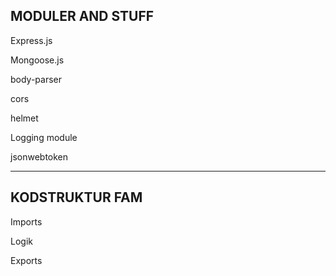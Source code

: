 MODULER AND STUFF
-

Express.js

Mongoose.js

body-parser

cors

helmet

Logging module

jsonwebtoken
_______________

KODSTRUKTUR FAM
-
Imports

Logik

Exports
